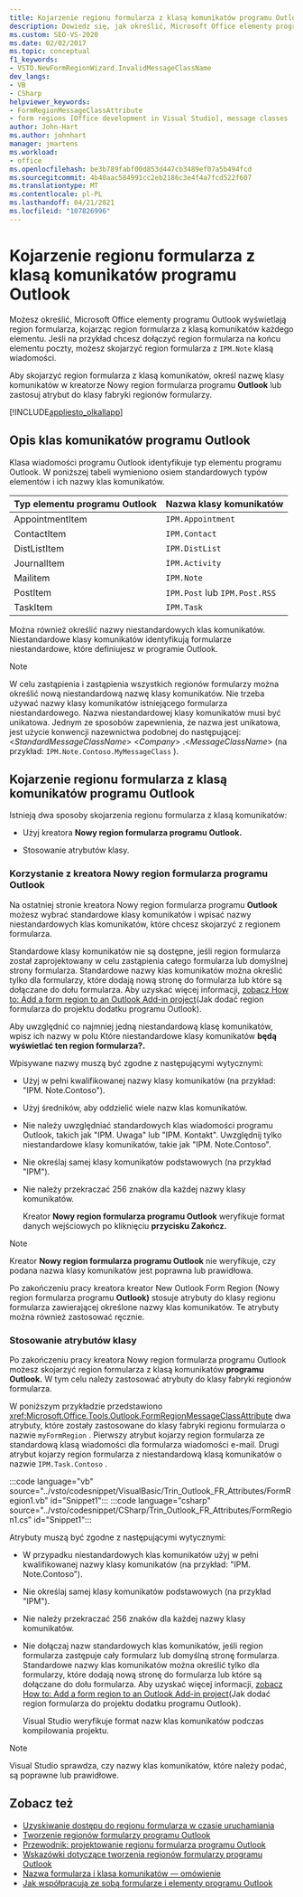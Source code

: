 ```yaml
---
title: Kojarzenie regionu formularza z klasą komunikatów programu Outlook
description: Dowiedz się, jak określić, Microsoft Office elementy programu Outlook wyświetlają region formularza, kojarząc region formularza z klasą komunikatów każdego elementu.
ms.custom: SEO-VS-2020
ms.date: 02/02/2017
ms.topic: conceptual
f1_keywords:
- VSTO.NewFormRegionWizard.InvalidMessageClassName
dev_langs:
- VB
- CSharp
helpviewer_keywords:
- FormRegionMessageClassAttribute
- form regions [Office development in Visual Studio], message classes
author: John-Hart
ms.author: johnhart
manager: jmartens
ms.workload:
- office
ms.openlocfilehash: be3b789fabf00d853d447cb3489ef07a5b494fcd
ms.sourcegitcommit: 4b40aac584991cc2eb2186c3e4f4a7fcd522f607
ms.translationtype: MT
ms.contentlocale: pl-PL
ms.lasthandoff: 04/21/2021
ms.locfileid: "107826996"
---
```

# <a name="associate-a-form-region-with-an-outlook-message-class"></a>Kojarzenie regionu formularza z klasą komunikatów programu Outlook
  Możesz określić, Microsoft Office elementy programu Outlook wyświetlają region formularza, kojarząc region formularza z klasą komunikatów każdego elementu. Jeśli na przykład chcesz dołączyć region formularza na końcu elementu poczty, możesz skojarzyć region formularza z `IPM.Note` klasą wiadomości.

 Aby skojarzyć region formularza z klasą komunikatów, określ nazwę klasy komunikatów w kreatorze Nowy region formularza programu **Outlook** lub zastosuj atrybut do klasy fabryki regionów formularzy.

 [!INCLUDE[appliesto_olkallapp](../vsto/includes/appliesto-olkallapp-md.md)]

## <a name="understand-outlook-message-classes"></a>Opis klas komunikatów programu Outlook
 Klasa wiadomości programu Outlook identyfikuje typ elementu programu Outlook. W poniższej tabeli wymieniono osiem standardowych typów elementów i ich nazwy klas komunikatów.

|Typ elementu programu Outlook|Nazwa klasy komunikatów|
|-----------------------|------------------------|
|AppointmentItem|`IPM.Appointment`|
|ContactItem|`IPM.Contact`|
|DistListItem|`IPM.DistList`|
|JournalItem|`IPM.Activity`|
|Mailitem|`IPM.Note`|
|PostItem|`IPM.Post` lub `IPM.Post.RSS`|
|TaskItem|`IPM.Task`|

 Można również określić nazwy niestandardowych klas komunikatów. Niestandardowe klasy komunikatów identyfikują formularze niestandardowe, które definiujesz w programie Outlook.

> [!NOTE]
> W celu zastąpienia i zastąpienia wszystkich regionów formularzy można określić nową niestandardową nazwę klasy komunikatów. Nie trzeba używać nazwy klasy komunikatów istniejącego formularza niestandardowego. Nazwa niestandardowej klasy komunikatów musi być unikatowa. Jednym ze sposobów zapewnienia, że nazwa jest unikatowa, jest użycie konwencji nazewnictwa podobnej do następującej: \<*StandardMessageClassName*> \<*Company*> .\<*MessageClassName*> (na przykład: `IPM.Note.Contoso.MyMessageClass` ).

## <a name="associate-a-form-region-with-an-outlook-message-class"></a>Kojarzenie regionu formularza z klasą komunikatów programu Outlook
 Istnieją dwa sposoby skojarzenia regionu formularza z klasą komunikatów:

- Użyj kreatora **Nowy region formularza programu Outlook.**

- Stosowanie atrybutów klasy.

### <a name="use-the-new-outlook-form-region-wizard"></a>Korzystanie z kreatora Nowy region formularza programu Outlook
 Na ostatniej stronie kreatora Nowy region formularza programu **Outlook** możesz wybrać standardowe klasy komunikatów i wpisać nazwy niestandardowych klas komunikatów, które chcesz skojarzyć z regionem formularza.

 Standardowe klasy komunikatów nie są dostępne, jeśli region formularza został zaprojektowany w celu zastąpienia całego formularza lub domyślnej strony formularza. Standardowe nazwy klas komunikatów można określić tylko dla formularzy, które dodają nową stronę do formularza lub które są dołączane do dołu formularza. Aby uzyskać więcej informacji, [zobacz How to: Add a form region to an Outlook Add-in project](../vsto/how-to-add-a-form-region-to-an-outlook-add-in-project.md)(Jak dodać region formularza do projektu dodatku programu Outlook).

 Aby uwzględnić co najmniej jedną niestandardową klasę komunikatów, wpisz ich nazwy w polu Które niestandardowe klasy komunikatów **będą wyświetlać ten region formularza?.**

 Wpisywane nazwy muszą być zgodne z następującymi wytycznymi:

- Użyj w pełni kwalifikowanej nazwy klasy komunikatów (na przykład: "IPM. Note.Contoso").

- Użyj średników, aby oddzielić wiele nazw klas komunikatów.

- Nie należy uwzględniać standardowych klas wiadomości programu Outlook, takich jak "IPM. Uwaga" lub "IPM. Kontakt". Uwzględnij tylko niestandardowe klasy komunikatów, takie jak "IPM. Note.Contoso".

- Nie określaj samej klasy komunikatów podstawowych (na przykład "IPM").

- Nie należy przekraczać 256 znaków dla każdej nazwy klasy komunikatów.

  Kreator **Nowy region formularza programu Outlook** weryfikuje format danych wejściowych po kliknięciu **przycisku Zakończ.**

> [!NOTE]
> Kreator **Nowy region formularza programu Outlook** nie weryfikuje, czy podana nazwa klasy komunikatów jest poprawna lub prawidłowa.

 Po zakończeniu pracy kreatora kreator New Outlook Form Region (Nowy region formularza programu **Outlook)** stosuje atrybuty do klasy regionu formularza zawierającej określone nazwy klas komunikatów. Te atrybuty można również zastosować ręcznie.

### <a name="apply-class-attributes"></a>Stosowanie atrybutów klasy
 Po zakończeniu pracy kreatora Nowy region formularza programu Outlook możesz skojarzyć region formularza z klasą komunikatów **programu Outlook.** W tym celu należy zastosować atrybuty do klasy fabryki regionów formularza.

 W poniższym przykładzie przedstawiono <xref:Microsoft.Office.Tools.Outlook.FormRegionMessageClassAttribute> dwa atrybuty, które zostały zastosowane do klasy fabryki regionu formularza o nazwie `myFormRegion` . Pierwszy atrybut kojarzy region formularza ze standardową klasą wiadomości dla formularza wiadomości e-mail. Drugi atrybut kojarzy region formularza z niestandardową klasą komunikatów o nazwie `IPM.Task.Contoso` .

 :::code language="vb" source="../vsto/codesnippet/VisualBasic/Trin_Outlook_FR_Attributes/FormRegion1.vb" id="Snippet1":::
 :::code language="csharp" source="../vsto/codesnippet/CSharp/Trin_Outlook_FR_Attributes/FormRegion1.cs" id="Snippet1":::

 Atrybuty muszą być zgodne z następującymi wytycznymi:

- W przypadku niestandardowych klas komunikatów użyj w pełni kwalifikowanej nazwy klasy komunikatów (na przykład: "IPM. Note.Contoso").

- Nie określaj samej klasy komunikatów podstawowych (na przykład "IPM").

- Nie należy przekraczać 256 znaków dla każdej nazwy klasy komunikatów.

- Nie dołączaj nazw standardowych klas komunikatów, jeśli region formularza zastępuje cały formularz lub domyślną stronę formularza. Standardowe nazwy klas komunikatów można określić tylko dla formularzy, które dodają nową stronę do formularza lub które są dołączane do dołu formularza. Aby uzyskać więcej informacji, [zobacz How to: Add a form region to an Outlook Add-in project](../vsto/how-to-add-a-form-region-to-an-outlook-add-in-project.md)(Jak dodać region formularza do projektu dodatku programu Outlook).

  Visual Studio weryfikuje format nazw klas komunikatów podczas kompilowania projektu.

> [!NOTE]
> Visual Studio sprawdza, czy nazwy klas komunikatów, które należy podać, są poprawne lub prawidłowe.

## <a name="see-also"></a>Zobacz też
- [Uzyskiwanie dostępu do regionu formularza w czasie uruchamiania](../vsto/accessing-a-form-region-at-run-time.md)
- [Tworzenie regionów formularzy programu Outlook](../vsto/creating-outlook-form-regions.md)
- [Przewodnik: projektowanie regionu formularza programu Outlook](../vsto/walkthrough-designing-an-outlook-form-region.md)
- [Wskazówki dotyczące tworzenia regionów formularzy programu Outlook](../vsto/guidelines-for-creating-outlook-form-regions.md)
- [Nazwa formularza i klasa komunikatów — omówienie](/office/vba/outlook/Concepts/Forms/form-name-and-message-class-overview)
- [Jak współpracują ze sobą formularze i elementy programu Outlook](/office/vba/outlook/Concepts/Forms/how-outlook-forms-and-items-work-together)

